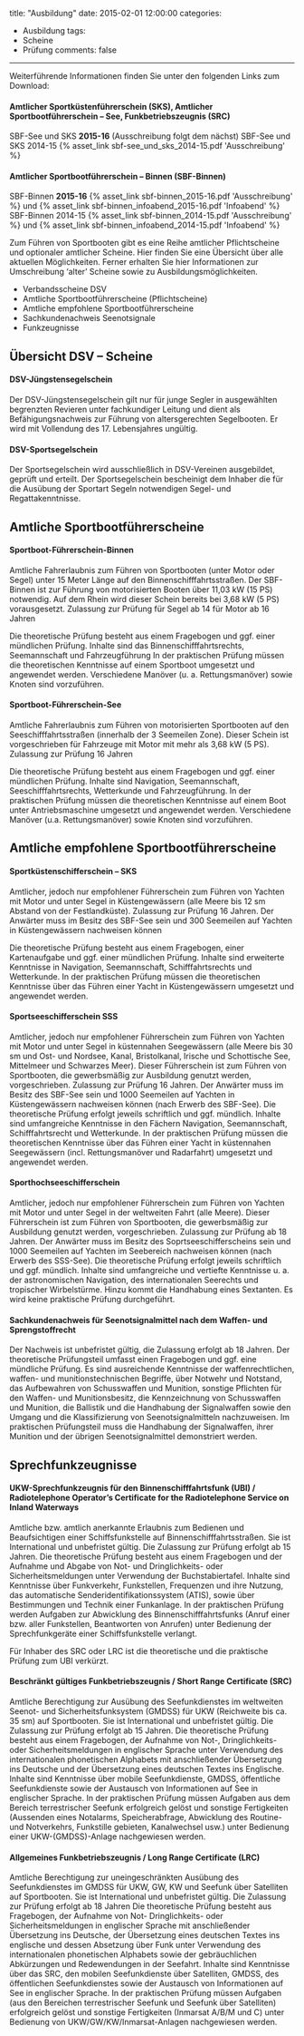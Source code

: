 title: "Ausbildung"
date: 2015-02-01 12:00:00
categories:
- Ausbildung
tags:
- Scheine
- Prüfung
comments: false
---

Weiterführende Informationen finden Sie unter den folgenden Links zum Download:

#### **Amtlicher Sportküstenführerschein (SKS), Amtlicher Sportbootführerschein – See, Funkbetriebszeugnis (SRC)**
  SBF-See und SKS **2015-16** (Ausschreibung folgt dem nächst)
  SBF-See und SKS 2014-15 {% asset_link sbf-see_und_sks_2014-15.pdf 'Ausschreibung' %}

#### **Amtlicher Sportbootführerschein – Binnen (SBF-Binnen)**
  SBF-Binnen **2015-16** {% asset_link sbf-binnen_2015-16.pdf 'Ausschreibung' %} und {% asset_link sbf-binnen_infoabend_2015-16.pdf 'Infoabend' %}
  SBF-Binnen 2014-15 {% asset_link sbf-binnen_2014-15.pdf 'Ausschreibung' %} und {% asset_link sbf-binnen_infoabend_2014-15.pdf 'Infoabend' %}

<!-- more -->

Zum Führen von Sportbooten gibt es eine Reihe amtlicher Pflichtscheine und optionaler amtlicher Scheine. Hier finden Sie eine Übersicht über alle aktuellen Möglichkeiten. Ferner erhalten Sie hier Informationen zur Umschreibung ‘alter’ Scheine sowie zu Ausbildungsmöglichkeiten.
- Verbandsscheine DSV
- Amtliche Sportbootführerscheine (Pflichtscheine)
- Amtliche empfohlene Sportbootführerscheine
- Sachkundenachweis Seenotsignale
- Funkzeugnisse

## Übersicht DSV – Scheine

#### **DSV-Jüngstensegelschein**
Der DSV-Jüngstensegelschein gilt nur für junge Segler in ausgewählten begrenzten Revieren unter fachkundiger Leitung und dient als Befähigungsnachweis zur Führung von altersgerechten Segelbooten. Er wird mit Vollendung des 17. Lebensjahres ungültig.

#### **DSV-Sportsegelschein**
Der Sportsegelschein wird ausschließlich in DSV-Vereinen ausgebildet, geprüft und erteilt. Der Sportsegelschein bescheinigt dem Inhaber die für die Ausübung der Sportart Segeln notwendigen Segel- und Regattakenntnisse.

## Amtliche Sportbootführerscheine

#### **Sportboot-Führerschein-Binnen**
Amtliche Fahrerlaubnis zum Führen von Sportbooten (unter Motor oder Segel) unter 15 Meter Länge auf den Binnenschifffahrtsstraßen. Der SBF-Binnen ist zur Führung von motorisierten Booten über 11,03 kW (15 PS) notwendig. Auf dem Rhein wird dieser Schein bereits bei 3,68 kW (5 PS) vorausgesetzt. Zulassung zur Prüfung für Segel ab 14 für Motor ab 16 Jahren

Die theoretische Prüfung besteht aus einem Fragebogen und ggf. einer mündlichen Prüfung. Inhalte sind das Binnenschifffahrtsrechts, Seemannschaft und Fahrzeugführung
In der praktischen Prüfung müssen die theoretischen Kenntnisse auf einem Sportboot umgesetzt und angewendet werden. Verschiedene Manöver (u. a. Rettungsmanöver) sowie Knoten sind vorzuführen.

#### **Sportboot-Führerschein-See**
Amtliche Fahrerlaubnis zum Führen von motorisierten Sportbooten auf den Seeschifffahrtsstraßen (innerhalb der 3 Seemeilen Zone). Dieser Schein ist vorgeschrieben für Fahrzeuge mit Motor mit mehr als 3,68 kW (5 PS). Zulassung zur Prüfung 16 Jahren

Die theoretische Prüfung besteht aus einem Fragebogen und ggf. einer mündlichen Prüfung. Inhalte sind Navigation, Seemannschaft, Seeschifffahrtsrechts, Wetterkunde und Fahrzeugführung.
In der praktischen Prüfung müssen die theoretischen Kenntnisse auf einem Boot unter Antriebsmaschine umgesetzt und angewendet werden. Verschiedene Manöver (u.a. Rettungsmanöver) sowie Knoten sind vorzuführen.

## Amtliche empfohlene Sportbootführerscheine

#### **Sportküstenschifferschein – SKS**
Amtlicher, jedoch nur empfohlener Führerschein zum Führen von Yachten mit Motor und unter Segel in Küstengewässern (alle Meere bis 12 sm Abstand von der Festlandküste). Zulassung zur Prüfung 16 Jahren. Der Anwärter muss im Besitz des SBF-See sein und 300 Seemeilen auf Yachten in Küstengewässern nachweisen können

Die theoretische Prüfung besteht aus einem Fragebogen, einer Kartenaufgabe und ggf. einer mündlichen Prüfung. Inhalte sind erweiterte Kenntnisse in Navigation, Seemannschaft, Schifffahrtsrechts und Wetterkunde.
In der praktischen Prüfung müssen die theoretischen Kenntnisse über das Führen einer Yacht in Küstengewässern umgesetzt und angewendet werden.

#### **Sportseeschifferschein SSS**
Amtlicher, jedoch nur empfohlener Führerschein zum Führen von Yachten mit Motor und unter Segel in küstennahen Seegewässern (alle Meere bis 30 sm und Ost- und Nordsee, Kanal, Bristolkanal, Irische und Schottische See, Mittelmeer und Schwarzes Meer). Dieser Führerschein ist zum Führen von Sportbooten, die gewerbsmäßig zur Ausbildung genutzt werden, vorgeschrieben. Zulassung zur Prüfung 16 Jahren. Der Anwärter muss im Besitz des SBF-See sein und 1000 Seemeilen auf Yachten in Küstengewässern nachweisen können (nach Erwerb des SBF-See).
Die theoretische Prüfung erfolgt jeweils schriftlich und ggf. mündlich. Inhalte sind umfangreiche Kenntnisse in den Fächern Navigation, Seemannschaft, Schifffahrtsrecht und Wetterkunde.
In der praktischen Prüfung müssen die theoretischen Kenntnisse über das Führen einer Yacht in küstennahen Seegewässern (incl. Rettungsmanöver und Radarfahrt) umgesetzt und angewendet werden.

#### **Sporthochseeschifferschein**
Amtlicher, jedoch nur empfohlener Führerschein zum Führen von Yachten mit Motor und unter Segel in der weltweiten Fahrt (alle Meere). Dieser Führerschein ist zum Führen von Sportbooten, die gewerbsmäßig zur Ausbildung genutzt werden, vorgeschrieben. Zulassung zur Prüfung ab 18 Jahren. Der Anwärter muss im Besitz des Soprtseeschifferscheins sein und 1000 Seemeilen auf Yachten im Seebereich nachweisen können (nach Erwerb des SSS-See).
Die theoretische Prüfung erfolgt jeweils schriftlich und ggf. mündlich. Inhalte sind umfangreiche und vertiefte Kenntnisse u. a. der astronomischen Navigation, des internationalen Seerechts und tropischer Wirbelstürme. Hinzu kommt die Handhabung eines Sextanten. Es wird keine praktische Prüfung durchgeführt.

#### **Sachkundenachweis für Seenotsignalmittel nach dem Waffen- und Sprengstoffrecht**
Der Nachweis ist unbefristet gültig, die Zulassung erfolgt ab 18 Jahren. Der theoretische Prüfungsteil umfasst einen Fragebogen und ggf. eine mündliche Prüfung. Es sind ausreichende Kenntnisse der waffenrechtlichen, waffen- und munitionstechnischen Begriffe, über Notwehr und Notstand, das Aufbewahren von Schusswaffen und Munition, sonstige Pflichten für den Waffen- und Munitionsbesitz, die Kennzeichnung von Schusswaffen und Munition, die Ballistik und die Handhabung der Signalwaffen sowie den Umgang
und die Klassifizierung von Seenotsignalmitteln nachzuweisen. Im praktischen Prüfungsteil muss die Handhabung der Signalwaffen, ihrer Munition und der übrigen Seenotsignalmittel demonstriert werden.

## Sprechfunkzeugnisse

#### **UKW-Sprechfunkzeugnis für den Binnenschifffahrtsfunk (UBI) / Radiotelephone Operator’s Certificate for the Radiotelephone Service on Inland Waterways**
Amtliche bzw. amtlich anerkannte Erlaubnis zum Bedienen und Beaufsichtigen einer Schiffsfunkstelle auf Binnenschifffahrtsstraßen. Sie ist International und unbefristet gültig. Die Zulassung zur Prüfung erfolgt ab 15 Jahren.
Die theoretische Prüfung besteht aus einem Fragebogen und der Aufnahme und Abgabe von Not- und Dringlichkeits- oder Sicherheitsmeldungen unter Verwendung der Buchstabiertafel.
Inhalte sind Kenntnisse über Funkverkehr, Funkstellen, Frequenzen und ihre Nutzung, das automatische Senderidentifikationssystem (ATIS), sowie über Bestimmungen und Technik einer Funkanlage.
In der praktischen Prüfung werden Aufgaben zur Abwicklung des Binnenschifffahrtsfunks (Anruf einer bzw. aller Funkstellen, Beantworten von Anrufen) unter Bedienung der Sprechfunkgeräte einer Schiffsfunkstelle verlangt.

Für Inhaber des SRC oder LRC ist die theoretische und die praktische Prüfung zum UBI verkürzt.

#### **Beschränkt gültiges Funkbetriebszeugnis / Short Range Certificate (SRC)**
Amtliche Berechtigung zur Ausübung des Seefunkdienstes im weltweiten Seenot- und Sicherheitsfunksystem (GMDSS) für UKW (Reichweite bis ca. 35 sm) auf Sportbooten. Sie ist International und unbefristet gültig. Die Zulassung zur Prüfung erfolgt ab 15 Jahren.
Die theoretische Prüfung besteht aus einem Fragebogen, der Aufnahme von Not-, Dringlichkeits- oder Sicherheitsmeldungen in englischer Sprache unter Verwendung des internationalen phonetischen Alphabets mit anschließender Übersetzung ins Deutsche und der Übersetzung eines deutschen Textes ins Englische. Inhalte sind Kenntnisse über mobile Seefunkdienste, GMDSS, öffentliche Seefunkdienste sowie der Austausch von Informationen auf See in englischer Sprache.
In der praktischen Prüfung müssen Aufgaben aus dem Bereich terrestrischer Seefunk erfolgreich gelöst und sonstige Fertigkeiten (Aussenden eines Notalarms, Speicherabfrage, Abwicklung des Routine- und Notverkehrs, Funkstille gebieten, Kanalwechsel usw.) unter Bedienung einer UKW-(GMDSS)-Anlage nachgewiesen werden.

#### **Allgemeines Funkbetriebszeugnis / Long Range Certificate (LRC)**
Amtliche Berechtigung zur uneingeschränkten Ausübung des Seefunkdienstes im GMDSS für UKW, GW, KW und Seefunk über Satelliten auf Sportbooten. Sie ist International und unbefristet gültig. Die Zulassung zur Prüfung erfolgt ab 18 Jahren
Die theoretische Prüfung besteht aus Fragebogen, der Aufnahme von Not- Dringlichkeits- oder Sicherheitsmeldungen in englischer Sprache mit anschließender Übersetzung ins Deutsche, der Übersetzung eines deutschen Textes ins englische und dessen Absetzung über Funk unter Verwendung des internationalen phonetischen Alphabets sowie der gebräuchlichen Abkürzungen und Redewendungen in der Seefahrt. Inhalte sind Kenntnisse über das SRC, den mobilen Seefunkdienste über Satelliten, GMDSS, des öffentlichen Seefunkdienstes sowie der Austausch von Informationen auf See in englischer Sprache.
In der praktischen Prüfung müssen Aufgaben (aus den Bereichen terrestrischer Seefunk und Seefunk über Satelliten) erfolgreich gelöst und sonstige Fertigkeiten (Inmarsat A/B/M und C) unter Bedienung von UKW/GW/KW/Inmarsat-Anlagen nachgewiesen werden.
